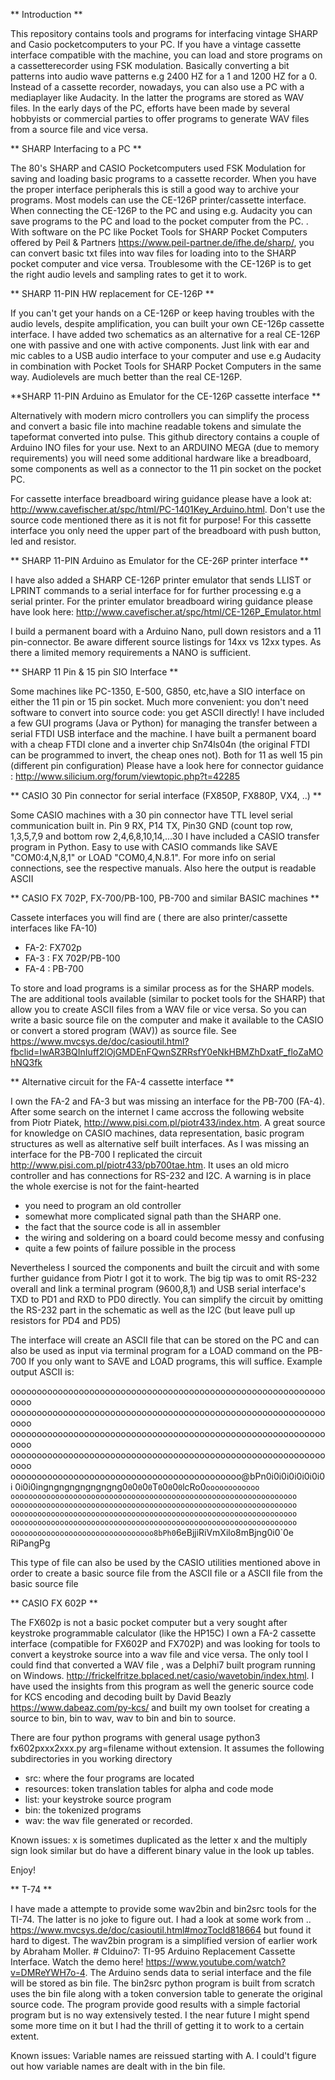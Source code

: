 ** Introduction **

This repository contains tools and programs for interfacing vintage SHARP and Casio pocketcomputers to your PC. If you have a vintage cassette interface compatible with the machine, you can load and store programs on a cassetterecorder using FSK modulation. Basically converting a bit patterns into audio wave patterns e.g 2400 HZ for a 1 and 1200 HZ for a 0.  Instead of a cassette recorder, nowadays, you can also use a PC with a mediaplayer like Audacity. In the latter the programs are stored as WAV files. In the early days of the PC, efforts have been made by several hobbyists or commercial parties to offer programs to generate WAV files from a source file and vice versa. 


** SHARP Interfacing to a PC ** 

The 80's SHARP and CASIO Pocketcomputers used FSK Modulation for saving and loading basic programs to a cassette recorder. When you have the proper interface peripherals this is still a good way to archive your programs. Most models can use the CE-126P printer/cassette interface. When connecting the CE-126P to the PC and using e.g. Audacity you can save programs to the PC and load to the pocket computer from the PC. . With software on the PC like Pocket Tools for SHARP Pocket Computers offered by Peil & Partners https://www.peil-partner.de/ifhe.de/sharp/, you can convert basic txt files into wav files for loading into to the SHARP pocket computer and vice versa. Troublesome with the CE-126P is to get the right audio levels and sampling rates to get it to work.

** SHARP 11-PIN HW replacement for CE-126P **

If you can't get your hands on a CE-126P or keep having troubles with the audio levels, despite amplification, you can built your own CE-126p cassette interface. I have added two schematics as an alternative for a real CE-126P one with passive and one with active components. Just link with ear and mic cables to a USB audio interface to your computer and use e.g Audacity in combination with Pocket Tools for SHARP Pocket Computers in the same way. Audiolevels are much better than the real CE-126P.

**SHARP 11-PIN Arduino as Emulator for the CE-126P cassette interface **

Alternatively with modern micro controllers you can simplify the process and convert a basic file into machine readable tokens and simulate the tapeformat converted into pulse. This github directory contains a couple of Arduino INO files for your use. Next to an ARDUINO MEGA (due to memory requirements) you will need some additional hardware like a breadboard, some components as well as a connector to the 11 pin socket on the pocket PC.

For cassette interface breadboard wiring guidance please have a look at: http://www.cavefischer.at/spc/html/PC-1401Key_Arduino.html. Don't use the source code mentioned there as it is not fit for purpose!
For this cassette interface you only need the upper part of the breadboard with push button, led and resistor.

** SHARP 11-PIN Arduino as Emulator for the CE-26P printer interface **

I have also added a SHARP CE-126P printer emulator that sends LLIST or LPRINT commands to a serial interface for for further processing e.g a serial printer. For the printer emulator breadboard wiring guidance please have look here: http://www.cavefischer.at/spc/html/CE-126P_Emulator.html

I build a permanent board with a Arduino Nano, pull down resistors and a 11 pin-connector. Be aware different source listings for 14xx vs 12xx types. As there a limited memory requirements a NANO is sufficient.

** SHARP 11 Pin & 15 pin SIO Interface **

Some machines like PC-1350, E-500, G850, etc,have a SIO interface on either the 11 pin or 15 pin socket. Much more convenient: you don't need software to convert into source code: you get ASCII directly!
I have included a few GUI programs (Java or Python) for managing the transfer between a serial FTDI USB interface and the machine. I have built a permanent board with a cheap FTDI clone and a inverter chip Sn74ls04n (the original FTDI can  be programmed to invert, the cheap ones not). Both for 11 as well 15 pin (different pin configuration)
Please have a look here for connector guidance : http://www.silicium.org/forum/viewtopic.php?t=42285

** CASIO 30 Pin connector for serial interface (FX850P, FX880P, VX4, ..) **

Some CASIO machines with a 30 pin connector have TTL level serial communication built in. 
Pin 9 RX, P14 TX, Pin30 GND (count top row, 1,3,5,7,9 and bottom row 2,4,6,8,10,14,...30
I have included a CASIO transfer program in Python. Easy to use with CASIO commands like SAVE "COM0:4,N,8,1" or LOAD "COM0,4,N.8.1". For more info on  serial connections, see the respective manuals. Also here the output is readable ASCII

** CASIO FX 702P, FX-700/PB-100, PB-700 and similar BASIC machines **

Cassete interfaces you will find are ( there are also printer/cassette interfaces like FA-10)
- FA-2: FX702p
- FA-3 : FX 702P/PB-100
- FA-4 : PB-700

To store and load programs is a similar process as for the SHARP models. The are additional tools available (similar to pocket tools for the SHARP) that allow you to create ASCII files from a WAV file or vice versa. So you can write a basic source file on the computer and make it available to the CASIO or convert a stored program (WAV)) as source file. 
See https://www.mvcsys.de/doc/casioutil.html?fbclid=IwAR3BQInIuff2lOjGMDEnFQwnSZRRsfY0eNkHBMZhDxatF_floZaMOhNQ3fk

** Alternative circuit for the FA-4 cassette interface **

I own the FA-2 and FA-3 but was missing an interface for the PB-700 (FA-4). After some search on the internet I came accross the following website from Piotr Piatek, http://www.pisi.com.pl/piotr433/index.htm. A great source for knowledge on CASIO machines, data representation, basic program structures as well as alternative self built interfaces. As I was missing an interface for the PB-700 I replicated the circuit http://www.pisi.com.pl/piotr433/pb700tae.htm. It uses an old micro controller and has connections for RS-232 and I2C. A warning is in place the whole exercise is not for the faint-hearted 
- you need to program an old controller
- somewhat more complicated signal path than the SHARP one.
- the fact that the source code is all in assembler
- the wiring and soldering on a board could become messy and confusing
- quite a few points of failure possible in the process

Nevertheless I sourced the components and built the circuit and with some further guidance from Piotr I got it to work. The big tip was to omit RS-232 overall and link a terminal program (9600,8,1) and USB serial interface's TXD to PD1 and RXD to PD0 directly. You can simplify the circuit by omitting the RS-232 part in the schematic as well as the I2C (but leave pull up resistors for PD4 and PD5)

The interface will create an ASCII file that can be stored on the PC and can also be used as input via terminal program for a LOAD command on the PB-700 If you only want to SAVE and LOAD programs, this will suffice. Example output ASCII is:

oooooooooooooooooooooooooooooooooooooooooooooooooooooooooooooooo
oooooooooooooooooooooooooooooooooooooooooooooooooooooooooooooooo
oooooooooooooooooooooooooooooooooooooooooooooooooooooooooooooooo
oooooooooooooooooooooooooooooooooooooooooooooooooooooooooooooooo
oooooooooooooooooooooooooooooooooooooooooooo@bPn0i0i0i0i0i0i0i0i
0i0i0ingngngngngngngng0`0`0`0`0`0`T`0`0`0`0`0`lcRo0`oooooooooooo
oooooooooooooooooooooooooooooooooooooooooooooooooooooooooooooooo
oooooooooooooooooooooooooooooooooooooooooooooooooooooooooooooooo
oooooooooooooooooooooooooooooooooooooooooooooooooooooooooooooooo
oooooooooooooooooooooooooooooooooooooooooooooooooooooooooooooooo
oooooooooooooooooooooooooooooooo8bPh0`6eBjjiRiVmXilo8mBjng0i0`0e
RiPangPg

This type of file can also be used by the CASIO utilities mentioned above in order to create a basic source file from the ASCII file or a ASCII file from the basic source file


** CASIO FX 602P **

The FX602p is not a basic pocket computer but a very sought after keystroke programmable calculator (like the HP15C)
I own a FA-2 cassette interface (compatible for FX602P and FX702P) and was looking for tools to convert a keystroke source into a wav file and vice versa. The only tool I could find that converted a WAV file , was a Delphi7 built program running on Windows. http://frickelfritze.bplaced.net/casio/wavetobin/index.html. I have used the insights from this program as well the generic source code for KCS encoding and decoding built by David Beazly https://www.dabeaz.com/py-kcs/ and built my own toolset for creating a source to bin, bin to wav, wav to bin and bin to source.

There are four python programs with general usage python3 fx602pxxx2xxx.py arg=filename without extension. It assumes the following subdirectories in you working directory 
- src: where the four programs are located
- resources: token translation tables for alpha and code mode
- list: your keystroke source program
- bin: the tokenized programs
- wav: the wav file generated or recorded.

Known issues:
x is sometimes duplicated as the letter x and the multiply sign look similar but do have a different binary value in the look up tables. 

Enjoy!

** T-74 **

I have made a attempte to provide some wav2bin and bin2src tools for the TI-74. The latter is no joke to figure out. I had a look at some work from .. 
https://www.mvcsys.de/doc/casioutil.html#mozTocId818664 but found it hard to digest. The wav2bin program is a simplified version of earlier work by Abraham Moller. # CIduino7: TI-95 Arduino Replacement Cassette Interface. Watch the demo here! https://www.youtube.com/watch?v=DMReYWH7o-4. The Arduino sends data to serial interface and the file will be stored as bin file. The bin2src python program is built from scratch uses the bin file along with a token conversion table to generate the original source code. The program provide good results with a simple factorial program but is no way extensively tested. I the near future I might spend some more time on it but I had the thrill of getting it to work to a certain extent. 

Known issues: Variable names are reissued starting with A. I could't figure out how variable names are dealt with in the bin file. 




